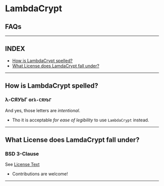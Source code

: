 # LambdaCrypt
## FAQs

---
## INDEX
- [How is LambdaCrypt spelled?](#how-is-lambdacrypt-spelled)
- [What License does LamdaCrypt fall under?](#what-license-does-LamdaCrypt-fall-under)
---

## How is LambdaCrypt spelled?
### λ-СЯУЬГ or``λ-СЯУЬГ``
And yes, those letters are *intentional*.
- Tho it is acceptable *for ease of legibility* to use ``LambdaCrypt`` instead.

---

## What License does LamdaCrypt fall under?
### BSD 3-Clause
See [License Text](LICENSE.txt)
- Contributions are welcome!

---
